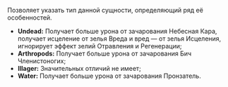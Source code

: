 Позволяет указать тип данной сущности, определяющий ряд её особенностей.
* **Undead:** Получает больше урона от зачарования Небесная Кара, получает исцеление от зелья Вреда и вред — от зелья Исцеления, игнорирует эффект зелий Отравления и Регенерации;
* **Arthropods:** Получает больше урона от зачарования Бич Членистоногих;
* **Illager:** Значительных отличий не имеет;
* **Water:** Получает больше урона от зачарования Пронзатель. 